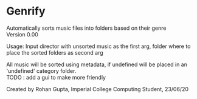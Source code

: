 # Genrify
Automatically sorts music files into folders based on their genre  
Version 0.00

Usage: Input director with unsorted music as the first arg,
       folder where to place the sorted folders as second arg
       
All music will be sorted using metadata, if undefined will be placed in an 'undefined' category folder.  
TODO : add a gui to make more friendly

Created by Rohan Gupta, Imperial College Computing Student, 23/06/20
